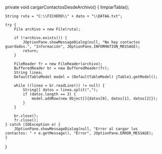 private void cargarContactosDesdeArchivo() {
    limpiarTabla();
    
    String ruta = "C:\\FICHERO\\" + dato + "\\DATAA.txt";

    try {
        File archivo = new File(ruta);
        
        if (!archivo.exists()) {
            JOptionPane.showMessageDialog(null, "No hay contactos guardados.", "Información", JOptionPane.INFORMATION_MESSAGE);
            return;
        }

        FileReader fr = new FileReader(archivo);
        BufferedReader br = new BufferedReader(fr);
        String linea;
        DefaultTableModel model = (DefaultTableModel) jTable1.getModel();

        while ((linea = br.readLine()) != null) {
            String[] datos = linea.split(",");
            if (datos.length == 3) {
                model.addRow(new Object[]{datos[0], datos[1], datos[2]});
            }
        }

        br.close();
        fr.close();
    } catch (IOException e) {
        JOptionPane.showMessageDialog(null, "Error al cargar los contactos: " + e.getMessage(), "Error", JOptionPane.ERROR_MESSAGE);
    }
}



